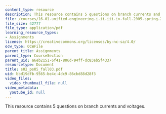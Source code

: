 ```yaml
---
content_type: resource
description: This resource contains 5 questions on branch currents and voltages.
file: /courses/16-01-unified-engineering-i-ii-iii-iv-fall-2005-spring-2006/bbd19dfb9565be4c4dc986cbd88d28f3_s02_ps05_fall03.pdf
file_size: 42777
file_type: application/pdf
learning_resource_types:
- Assignments
license: https://creativecommons.org/licenses/by-nc-sa/4.0/
ocw_type: OCWFile
parent_title: Assignments
parent_type: CourseSection
parent_uid: a6eb2151-6f41-806d-94ff-dc83eb5f4337
resourcetype: Document
title: s02_ps05_fall03.pdf
uid: bbd19dfb-9565-be4c-4dc9-86cbd88d28f3
video_files:
  video_thumbnail_file: null
video_metadata:
  youtube_id: null
---
```

This resource contains 5 questions on branch currents and voltages.